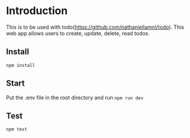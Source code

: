 # Introduction

This is to be used with todo(https://github.com/nathaniellamnl/todo). This web app allows users to create, update, delete, read todos.

## Install

`npm install`

## Start

Put the .env file in the root directory and run
`npm run dev`

## Test

`npm test`
